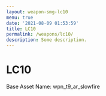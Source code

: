 ```yaml
---
layout: weapon-smg-lc10
menu: true
date: '2021-08-09 01:53:59'
title: LC10
permalink: /weapons/lc10/
description: Some description.
---
```


# LC10

Base Asset Name: wpn_t9_ar_slowfire
